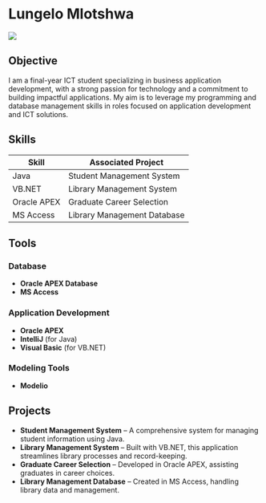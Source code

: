 # Lungelo Mlotshwa
<a href="https://linkedin.com/in/lungelo-mlotshwa-11a316255"><img src="https://img.shields.io/badge/-LinkedIn-0072b1?&style=for-the-badge&logo=linkedin&logoColor=white" /></a>

## Objective
I am a final-year ICT student specializing in business application development, with a strong passion for technology and a commitment to building impactful applications. My aim is to leverage my programming and database management skills in roles focused on application development and ICT solutions.

## Skills

| Skill             | Associated Project              |
|-------------------|---------------------------------|
| Java              | Student Management System       |
| VB.NET            | Library Management System       |
| Oracle APEX       | Graduate Career Selection       |
| MS Access         | Library Management Database     |

## Tools

### Database
- **Oracle APEX Database**
- **MS Access**

### Application Development
- **Oracle APEX**
- **IntelliJ** (for Java)
- **Visual Basic** (for VB.NET)

### Modeling Tools
- **Modelio**

## Projects
- **Student Management System** – A comprehensive system for managing student information using Java.
- **Library Management System** – Built with VB.NET, this application streamlines library processes and record-keeping.
- **Graduate Career Selection** – Developed in Oracle APEX, assisting graduates in career choices.
- **Library Management Database** – Created in MS Access, handling library data and management.
